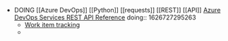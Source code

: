 - DOING [[Azure DevOps]] [[Python]] [[requests]] [[REST]] [[API]] [Azure DevOps Services REST API Reference](https://docs.microsoft.com/en-us/rest/api/azure/devops/?view=azure-devops-rest-6.1)
  doing:: 1626727295263
	- [Work item tracking](https://docs.microsoft.com/en-us/rest/api/azure/devops/wit/?view=azure-devops-rest-6.1)
	-